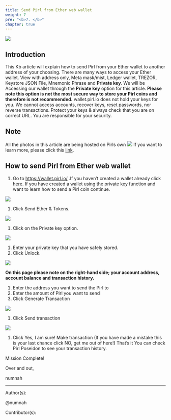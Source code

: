 ```yaml
---
title: Send Pirl from Ether web wallet
weight: 7
pre: "<b>7. </b>"
chapter: true
---
```

![](https://pirl.live/ipfs/QmbT59H33UqD1VH1sfbbcCcwUnEfXDauSrQPaE3XJkQ7GC)

## Introduction

This Kb article will explain how to send Pirl from your Ether wallet to another address of your choosing. There are many ways to access your Ether wallet. View with address only, Meta mask/mist, Ledger wallet, TREZOR, Keystore JSON File, Mnemonic Phrase and **Private key**. We will be Accessing our wallet through the **Private key** option for this article. **Please note this option is not the most secure way to store your Pirl coins and therefore is not recommended.** wallet.pirl.io does not hold your keys for you. We cannot access accounts, recover keys, reset passwords, nor reverse transactions. Protect your keys & always check that you are on correct URL. You are responsible for your security.

## Note

All the photos in this article are being hosted on Pirls own ![](https://pirl.live/ipfs/QmS42TAndn2RmtEtYLqAiv6dfnW6om6PPA1xn6Si2dxSG5) If you want to learn more, please click this [link](https://docs.pirl.io/en/pirlcloud/cloudacess/overview/).

## How to send Pirl from Ether web wallet

1.	Go to https://wallet.pirl.io/ .If you haven’t created a wallet already click [here](). If you have created a wallet using the private key function and want to learn how to send a Pirl coin continue.

![](https://pirl.live/ipfs/QmRNgN47YY4LUUQzAu5yoE4DciDLvpt2snBe2bc8z2zFs5)

1.	Click Send Ether & Tokens.

![](https://pirl.live/ipfs/QmNeTzoA8wMYohZUbYqSzwjwL5pvKKyrgWCyVsTn3ZQzWe)

1.	Click on the Private key option.

![](https://pirl.live/ipfs/QmY93K7uGcfiDkDcn2px7qFiWdCcYSDDD4drp8t11CixzP)


1.	Enter your private key that you have safely stored.
2.	Click Unlock.


![](https://pirl.live/ipfs/QmPh4BFWMg6nhaZLj6EBzAuBFK3VCvLEQJyZcH1dNMFrdi)

**On this page please note on the right-hand side; your account address, account balance and transaction history.**

1.	Enter the address you want to send the Pirl to
2.	Enter the amount of Pirl you want to send
3.	Click Generate Transaction

![](https://pirl.live/ipfs/QmdPNXDCaWsLzgq2aZgMCj6HVBNKHvj7avynECQPokpzLo)


1.	Click Send transaction

![](https://pirl.live/ipfs/QmdiUL55pfBjQgzEfLohafBcpc6DdVVdz3GADaiXWKUhmb)

1.	Click Yes, I am sure! Make transaction (If you have made a mistake this is your last chance click NO, get me out of here!)
That’s it You can check Pirl Poseidon to see your transaction history.

Mission Complete!

Over and out,

numnah



---
Author(s):


@numnah


Contributor(s):

